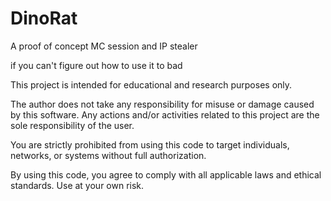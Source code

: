 # DinoRat
A proof of concept MC session and IP stealer

if you can't figure out how to use it to bad

This project is intended for educational and research purposes only.

The author does not take any responsibility for misuse or damage caused by this software. Any actions and/or activities related to this project are the sole responsibility of the user.

You are strictly prohibited from using this code to target individuals, networks, or systems without full authorization.

By using this code, you agree to comply with all applicable laws and ethical standards.
Use at your own risk.
